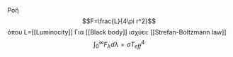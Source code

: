 Ροή
$$F=\frac{L}{4\pi r^2}$$
όπου L=[[Luminocity]]
Για [[Black body]] ισχύει:
[[Strefan-Boltzmann law]]
$$\int_0^\infty F_\lambda d\lambda=\sigma T_{eff}^4$$